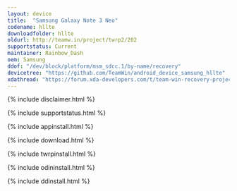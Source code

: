 ```yaml
---
layout: device
title:  "Samsung Galaxy Note 3 Neo"
codename: hllte
downloadfolder: hllte
oldurl: http://teamw.in/project/twrp2/202
supportstatus: Current
maintainer: Rainbow_Dash
oem: Samsung
ddof: "/dev/block/platform/msm_sdcc.1/by-name/recovery"
devicetree: "https://github.com/TeamWin/android_device_samsung_hllte"
xdathread: "https://forum.xda-developers.com/t/team-win-recovery-project-3-6-x-for-note-3-neo-hllte-hl3g.4465381/"
---
```


{% include disclaimer.html %}

{% include supportstatus.html %}

{% include appinstall.html %}

{% include download.html %}

{% include twrpinstall.html %}

{% include odininstall.html %}

{% include ddinstall.html %}
